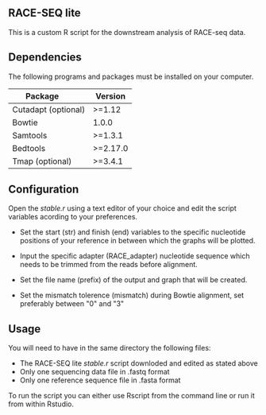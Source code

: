 ## RACE-SEQ lite

This is a custom R script for the downstream analysis of RACE-seq data.

## Dependencies

The following programs and packages must be installed on your computer.

Package            | Version
--------------     | --------------
Cutadapt (optional)| >=1.12
Bowtie             | 1.0.0
Samtools           | >=1.3.1
Bedtools           | >=2.17.0
Tmap (optional)    | >=3.4.1

## Configuration 

Open the *stable.r* using a text editor of your choice and edit the script variables acording to your preferences.

- Set the start (str) and finish (end) variables to the specific nucleotide positions of your reference in between which the graphs will be plotted. 

- Input the specific adapter (RACE_adapter) nucleotide sequence which needs to be trimmed from the reads before alignment.

- Set the file name (prefix) of the output and graph that will be created.

- Set the mismatch tolerence (mismatch) during Bowtie alignment, set preferably between "0" and "3"

## Usage 
You will need to have in the same directory the following files:
- The RACE-SEQ lite *stable.r* script downloded and edited as stated above
- Only one sequencing data file in .fastq format
- Only one reference sequence file in .fasta format
  
To run the script you can either use Rscript from the command line or run it from within Rstudio.
